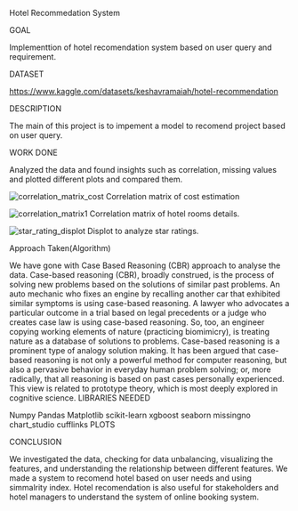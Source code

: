 Hotel Recommedation System

GOAL

Implementtion of hotel recomendation system based on user query and requirement.

DATASET

https://www.kaggle.com/datasets/keshavramaiah/hotel-recommendation

DESCRIPTION

The main of this project is to impement a model to recomend project based on user query.

WORK DONE

Analyzed the data and found insights such as correlation, missing values and plotted different plots and compared them.

![correlation_matrix_cost](https://user-images.githubusercontent.com/78209696/194793348-dbac3ad5-ac5c-47ba-8baf-1c3bb2a93ed9.png)
Correlation matrix of cost estimation

![correlation_matrix1](https://user-images.githubusercontent.com/78209696/194793441-492011f1-6cc4-4d48-b78d-67bbddc8387c.png)
Correlation matrix of hotel rooms details.

![star_rating_displot](https://user-images.githubusercontent.com/78209696/194793491-e50eccc5-a99c-414a-9e10-9f623121f3c0.png)
Displot to analyze star ratings.


Approach Taken(Algorithm)


We have gone with Case Based Reasoning (CBR) approach to analyse the data. Case-based reasoning (CBR), broadly construed, is the process of solving new problems based on the solutions of similar past problems.
An auto mechanic who fixes an engine by recalling another car that exhibited similar symptoms is using case-based reasoning.
A lawyer who advocates a particular outcome in a trial based on legal precedents or a judge who creates case law is using case-based reasoning. 
So, too, an engineer copying working elements of nature (practicing biomimicry), is treating nature as a database of solutions to problems. 
Case-based reasoning is a prominent type of analogy solution making.
It has been argued that case-based reasoning is not only a powerful method for computer reasoning, but also a pervasive behavior in everyday human problem solving; or, more radically, that all reasoning is based on past cases personally experienced. This view is related to prototype theory, which is most deeply explored in cognitive science.
LIBRARIES NEEDED

Numpy
Pandas
Matplotlib
scikit-learn
xgboost
seaborn
missingno
chart_studio
cufflinks
PLOTS





CONCLUSION

We investigated the data, checking for data unbalancing, visualizing the features, and understanding the relationship between different features. We made a system to recomend hotel based on user needs and using simmalrity index.
Hotel recomendation is also useful for stakeholders and hotel managers to understand the system of online booking system.
